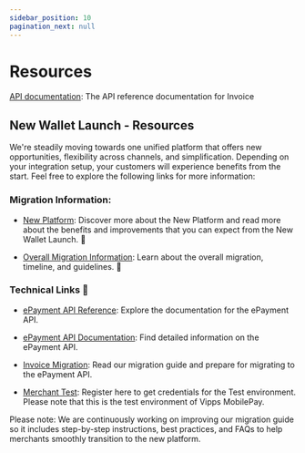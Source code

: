 ```yaml
---
sidebar_position: 10
pagination_next: null
---
```


# Resources

[API documentation](/api/invoice): The API reference documentation for Invoice

 

## New Wallet Launch - Resources  

We're steadily moving towards one unified platform that offers new opportunities, flexibility across channels, and simplification. Depending on your integration setup, your customers will experience benefits from the start. 
Feel free to explore the following links for more information: 


### Migration Information:

- [New Platform](https://www.mobilepaygroup.com/partner/new-platform): Discover more about the New Platform and read more about the benefits and improvements that you can expect from the New Wallet Launch. :rocket:

- [Overall Migration Information](https://developer.vippsmobilepay.com/docs/mp-migration-guide/): Learn about the overall migration, timeline, and guidelines.  :calendar:  

### Technical Links :link:

- [ePayment API Reference](https://developer.vippsmobilepay.com/api/recurring/): Explore the documentation for the ePayment API.   

- [ePayment API Documentation](https://developer.vippsmobilepay.com/docs/APIs/epayment/): Find detailed information on the ePayment API.   

- [Invoice Migration](http://https://developer.vippsmobilepay.com/docs/mp-migration-guide/invoice/): Read our migration guide and prepare for migrating to the ePayment API.  

- [Merchant Test](https://www.mobilepaygroup.com/partner/merchant-test): Register here to get credentials for the Test environment. Please note that this is the test environment of Vipps MobilePay.


Please note: We are continuously working on improving our migration guide so it includes  step-by-step instructions, best practices, and FAQs to help merchants smoothly transition to the new platform.  

